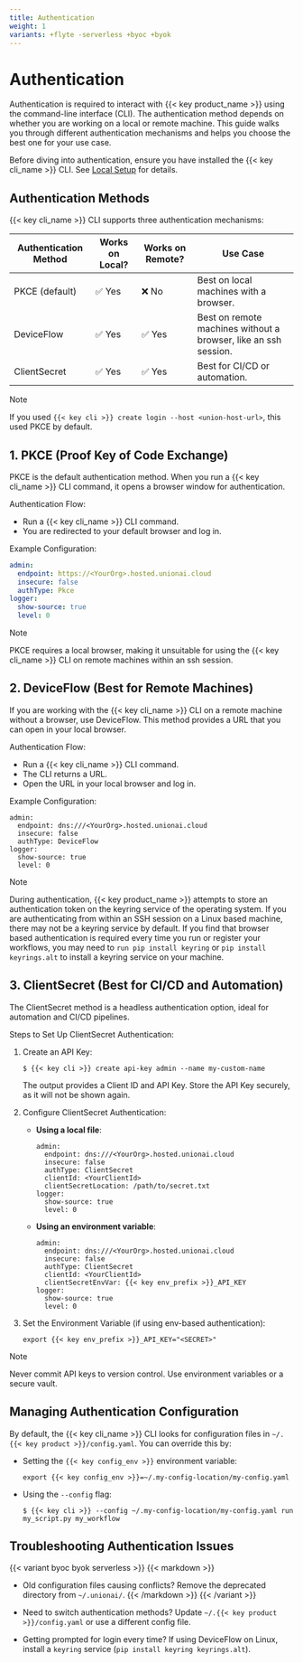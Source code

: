 ```yaml
---
title: Authentication
weight: 1
variants: +flyte -serverless +byoc +byok
---
```


# Authentication

Authentication is required to interact with {{< key product_name >}} using the command-line interface (CLI). The authentication method depends on whether you are working on a local or remote machine. This guide walks you through different authentication mechanisms and helps you choose the best one for your use case.

Before diving into authentication, ensure you have installed the {{< key cli_name >}} CLI. See [Local Setup](../getting-started/local-setup) for details.

## Authentication Methods

{{< key cli_name >}} CLI supports three authentication mechanisms:

| Authentication Method | Works on Local? | Works on Remote? | Use Case                                                        |
|-----------------------|-----------------|------------------|-----------------------------------------------------------------|
| PKCE (default)        | ✅ Yes          | ❌ No            | Best on local machines with a browser.                          |
| DeviceFlow            | ✅ Yes          | ✅ Yes           | Best on remote machines without a browser, like an ssh session. |
| ClientSecret          | ✅ Yes          | ✅ Yes           | Best for CI/CD or automation.                                   |

> [!NOTE]
> If you used `{{< key cli >}} create login --host <union-host-url>`, this used PKCE by default.

## 1. PKCE (Proof Key of Code Exchange)

PKCE is the default authentication method. When you run a {{< key cli_name >}} CLI command, it opens a browser window for authentication.

Authentication Flow:
- Run a {{< key cli_name >}} CLI command.
- You are redirected to your default browser and log in.

Example Configuration:
```yaml
admin:
  endpoint: https://<YourOrg>.hosted.unionai.cloud
  insecure: false
  authType: Pkce
logger:
  show-source: true
  level: 0
```

> [!NOTE]
> PKCE requires a local browser, making it unsuitable for using the {{< key cli_name >}} CLI on remote machines within an ssh session.

## 2. DeviceFlow (Best for Remote Machines)

If you are working with the {{< key cli_name >}} CLI on a remote machine without a browser, use DeviceFlow. This method provides a URL that you can open in your local browser.

Authentication Flow:
- Run a {{< key cli_name >}} CLI command.
- The CLI returns a URL.
- Open the URL in your local browser and log in.

Example Configuration:
```
admin:
  endpoint: dns:///<YourOrg>.hosted.unionai.cloud
  insecure: false
  authType: DeviceFlow
logger:
  show-source: true
  level: 0
```
> [!NOTE]
> During authentication, {{< key product_name >}} attempts to store an authentication token on the keyring service of the operating system. If you are authenticating from within an SSH session on a Linux based machine, there may not be a keyring service by default. If you find that browser based authentication is required every time you run or register your workflows, you may need to `run pip install keyring` or `pip install keyrings.alt` to install a keyring service on your machine.

## 3. ClientSecret (Best for CI/CD and Automation)

The ClientSecret method is a headless authentication option, ideal for automation and CI/CD pipelines.

Steps to Set Up ClientSecret Authentication:

1. Create an API Key:
    ```
    $ {{< key cli >}} create api-key admin --name my-custom-name
    ```
    The output provides a Client ID and API Key. Store the API Key securely, as it will not be shown again.

2. Configure ClientSecret Authentication:
    - **Using a local file**:
        ```
        admin:
          endpoint: dns:///<YourOrg>.hosted.unionai.cloud
          insecure: false
          authType: ClientSecret
          clientId: <YourClientId>
          clientSecretLocation: /path/to/secret.txt
        logger:
          show-source: true
          level: 0
        ```
    - **Using an environment variable**:
        ```
        admin:
          endpoint: dns:///<YourOrg>.hosted.unionai.cloud
          insecure: false
          authType: ClientSecret
          clientId: <YourClientId>
          clientSecretEnvVar: {{< key env_prefix >}}_API_KEY
        logger:
          show-source: true
          level: 0
        ```
3. Set the Environment Variable (if using env-based authentication):
    ```
    export {{< key env_prefix >}}_API_KEY="<SECRET>"
    ```

> [!NOTE]
> Never commit API keys to version control. Use environment variables or a secure vault.

## Managing Authentication Configuration

By default, the {{< key cli_name >}} CLI looks for configuration files in `~/.{{< key product >}}/config.yaml`. You can override this by:

- Setting the `{{< key config_env >}}` environment variable:
    ```
    export {{< key config_env >}}=~/.my-config-location/my-config.yaml
    ```

- Using the `--config` flag:
    ```
    $ {{< key cli >}} --config ~/.my-config-location/my-config.yaml run my_script.py my_workflow
    ```

## Troubleshooting Authentication Issues

{{< variant byoc byok serverless >}}
{{< markdown >}}
- Old configuration files causing conflicts? Remove the deprecated directory from `~/.unionai/`.
{{< /markdown >}}
{{< /variant >}}

- Need to switch authentication methods? Update `~/.{{< key product >}}/config.yaml` or use a different config file.

- Getting prompted for login every time? If using DeviceFlow on Linux, install a `keyring` service (`pip install keyring keyrings.alt`).